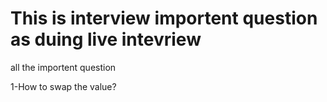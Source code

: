 # This is interview importent question as duing live intevriew

all the importent question 

1-How to swap the value?

